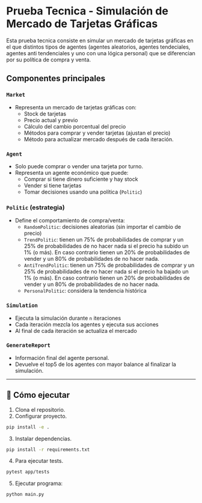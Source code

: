 # Prueba Tecnica - Simulación de Mercado de Tarjetas Gráficas

Esta prueba tecnica consiste en simular un mercado de tarjetas gráficas en el que distintos tipos de agentes (agentes aleatorios, agentes tendeciales, agentes anti tendenciales y uno con una lógica personal) que se diferencian por su política de compra y venta.


## Componentes principales

### `Market`
- Representa un mercado de tarjetas gráficas con:
  - Stock de tarjetas
  - Precio actual y previo
  - Cálculo del cambio porcentual del precio
  - Métodos para comprar y vender tarjetas (ajustan el precio)
  - Método para actualizar mercado después de cada iteración.

### `Agent`
- Solo puede comprar o vender una tarjeta por turno.
- Representa un agente económico que puede:
  - Comprar si tiene dinero suficiente y hay stock
  - Vender si tiene tarjetas
  - Tomar decisiones usando una política (`Politic`)

### `Politic` (estrategia)
- Define el comportamiento de compra/venta:
  - `RandomPolitic`: decisiones aleatorias (sin importar el cambio de precio)
  - `TrendPolitic`: tienen un 75% de probabilidades de comprar y un
25% de probabilidades de no hacer nada si el precio ha subido un 1% (o más). En caso contrario tienen un 20% de probabilidades de vender y un 80% de
probabilidades de no hacer nada. 
  - `AntiTrendPolitic`: tienen un 75% de probabilidades de comprar y un
25% de probabilidades de no hacer nada si el precio ha bajado un 1% (o más). En caso contrario tienen un 20% de probabilidades de vender y un 80% de
probabilidades de no hacer nada. 
  - `PersonalPolitic`: considera la tendencia histórica

### `Simulation`
- Ejecuta la simulación durante `n` iteraciones
- Cada iteración mezcla los agentes y ejecuta sus acciones
- Al final de cada iteración se actualiza el mercado

### `GenerateReport`
- Información final del agente personal.
- Devuelve el top5 de los agentes con mayor balance al finalizar la simulación.

---

## 🚀 Cómo ejecutar

1. Clona el repositorio.
2. Configurar proyecto.
```bash
pip install -e .
```
3. Instalar dependencias.
```bash
pip install -r requirements.txt
```
4. Para ejecutar tests.
```bash
pytest app/tests
```
5. Ejecutar programa:
```bash
python main.py
```